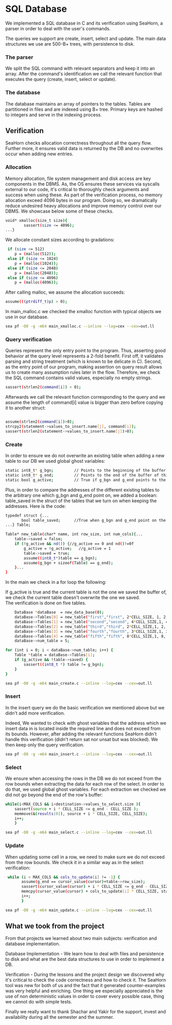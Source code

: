 # SQL Database

We implemented a SQL database in C and its verification using SeaHorn, a  parser in order to deal with the user's commands.

The queries we support are create, insert, select and update. The main data structures we use are 500-B+ trees, with persistence to disk.

### The parser

We split the SQL command with relevant separators and keep it into an array. After the command's identification we call the relevant function that executes the query (create, insert, select or update). 

### The database

The database maintains an array of pointers to the tables. Tables are partitioned in files and are indexed using B+ tree.
Primary keys are hashed to integers and serve in the indexing process.

## Verification

SeaHorn checks allocation correctness throughout all the query flow. Further more, it ensures valid data is returned by the DB and no overwrites occur when adding new entries.


### Allocation

Memory allocation, file system management and disk access are key components in the DBMS. As, the OS ensures these services via syscalls external to our code, it's critical to thoroughly check arguments and success when using these.
As part of the verification process, no memory allocation exceed 4096 bytes in our program. Doing so, we dramatically reduce undesired heavy allocations and improve memory control over our DBMS.
We showcase below some of these checks.

```bash
void* xmalloc(size_t size){
        sassert(size <= 4096);
...}
```

We allocate constant sizes according to gradations:
```bash
 if (size <= 512)
    p = (malloc(512));
 else if (size <= 1024)
    p = (malloc(1024));
 else if (size <= 2048)
    p = (malloc(2048));
 else if (size <= 4096)
    p = (malloc(4096));
```

After calling malloc, we assume the allocation succeeds:

```bash
assume(((ptrdiff_t)p) > 0);
```

In main_malloc.c we checked the xmalloc function with typical objects we use in our database.
```bash
sea pf -O0 -g -m64 main_xmalloc.c --inline --log=cex --cex=out.ll
```
### Query verification

Queries represent the only entry point to the program. Thus, asserting good behavior at the query level represents a 2-fold benefit. First off, it validates parsing and string treatment (which is known to be delicate in C). Second, as the entry point of our program, making assertion on query result allows us to create many assumption rules later in the flow. Therefore, we check the SQL command contains valid values, especially no empty strings.

```bash
sassert(strlen2(command[i]) > 0);
```

Afterwards we call the relevant function corresponding to the query and we assume the length of command[i] value is bigger than zero before copying it to another struct:
```bash

assume(strlen2(command[i])>0);
strcpy2(statement->values_to_insert.name[j], command[i]);
sassert(strlen2(statement->values_to_insert.name[j])>0);
```

### Create

In order to ensure we do not overwrite an existing table when adding a new table to our DB we used  global ghost variables:

```bash
static int8_t* g_bgn;         // Points to the beginning of the buffer of arbitrary table.
static int8_t* g_end;         // Points to the end of the buffer of this arbitrary table.
static bool g_active;         // True if g_bgn and g_end points to the beginning and end of the buffer of the table. Will be turned on only once so that we "save" the address of                               // only one Table.  
```
Plus, in order to compare the addresses of the different existing tables to the arbitrary one which g_bgn and g_end point on, we added a boolean: table_saved in the struct of the tables that we turn on when keeping the addresses. Here is the code:
```bash
typedef struct {...
       bool table_saved;      //True when g_bgn and g_end point on the corresponding table.
...} Table;

Table* new_table(char* name, int row_size, int num_cols){...
    table->saved = false;
    if (!g_active && nd()) {//g_active == 0 and nd()!=0f
        g_active = !g_active;   //g_active = 1
        table->saved = true;
        assume((int8_t*)table == g_bgn);
        assume(g_bgn + sizeof(Table) == g_end);
    }...
}
```
In the main we check in a for loop the following:

If g_active is true  and the current table is not the one we saved the buffer of, we check the current table doesn't overwrite the one we saved.      
The verification is done on five tables.


```bash
    DataBase *dataBase  = new_data_base(0);
    dataBase->Tables[0] = new_table("first","first", 2*CELL_SIZE, 1, 2, NULL);
    dataBase->Tables[1] = new_table("second","second", 4*CELL_SIZE,1, 4, NULL);
    dataBase->Tables[2] = new_table("third","third", 2*CELL_SIZE,1, 2, NULL);
    dataBase->Tables[3] = new_table("fourth","fourth", 3*CELL_SIZE,1, 3, NULL);
    dataBase->Tables[4] = new_table("fifth","fifth", 8*CELL_SIZE,1, 8, NULL);
    dataBase->num_table = 5;

for (int i = 0; i < dataBase->num_table; i++) {
    Table *table = dataBase->Tables[i];
    if (g_active && !table->saved) {
        sassert((int8_t *) table != g_bgn);
    }
}
```
```bash
sea pf -O0 -g -m64 main_create.c --inline --log=cex --cex=out.ll
```
### Insert
In the insert query we do the basic verification we mentioned above but we didn't add more verification.

Indeed, We wanted to check with ghost variables that the address which we insert data in is located inside the required line and does not exceed from its bounds.
However, after adding the relevant functions SeaHorn didn't handle this verification (didn't return sat nor unsat but was blocked). We then keep only the query verification.
```bash
sea pf -O0 -g -m64 main_insert.c --inline --log=cex --cex=out.ll
```

### Select
We ensure when accessing the rows in the DB we do not exceed from the row bounds when extracting the data 
for each row of the select. In order to do that, we used global ghost variables. For each extraction we checked we did not go beyond the end of the row's buffer:

```bash
while(i<MAX_COLS && i<destination->values_to_select.size ){
    sassert(source + i * CELL_SIZE <= g_end - CELL_SIZE );
    memmove(&(results[0]), source + i * CELL_SIZE, CELL_SIZE);
    i++;
    }
```
```bash
sea pf -O0 -g -m64 main_select.c --inline --log=cex --cex=out.ll
```
### Update

When updating some cell in a row, we need to make sure we do not exceed from the row bounds. We check it in a similar way as in the select verification:
```bash
 while (i < MAX_COLS && cols_to_update[i] != -1) {
       assume(g_end == cursor_value(cursor)+table->row_size);
       sassert(cursor_value(cursor) + i * CELL_SIZE <= g_end - CELL_SIZE );
       memcpy(cursor_value(cursor) + cols_to_update[i] * CELL_SIZE, statement->values_for_update.name[i], CELL_SIZE);
       i++;
       }
```
```bash
sea pf -O0 -g -m64 main_update.c --inline --log=cex --cex=out.ll
```

## What we took from the project

From that projects we learned about two main subjects: verification and database implementation.

Database Implementation - We learn how to deal with files and persistence to disk and what are the best data structures to use in order to implement a DB.

Verification - During the lessons and the project design we discovered why it's critical to check the code correctness and how to check it.
The SeaHorn tool was new for both of us and the fact that it generated counter-examples was very helpful and enriching.
One thing we especially appreciated is the use of non deterministic values in order to cover every possible case, thing we cannot do with simple tests.


Finally we really want to thank Shachar and Yakir for the support, invest and availability during all the semester and the summer. 
